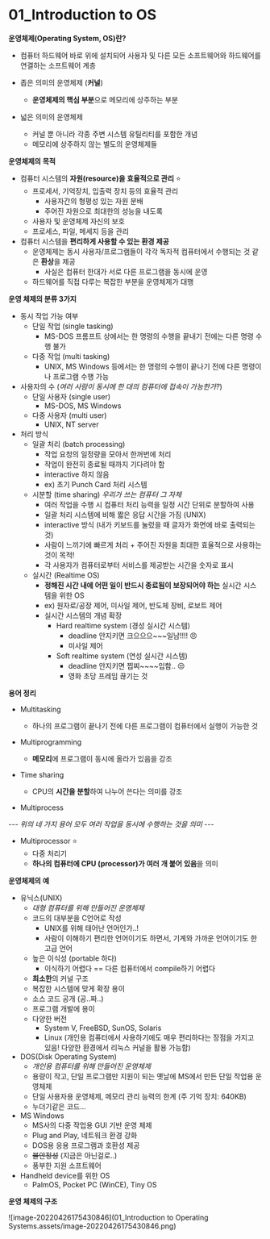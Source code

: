 # 01_Introduction to OS

**운영체제(Operating System, OS)란?**

* 컴퓨터 하드웨어 바로 위에 설치되어 사용자 및 다른 모든 소프트웨어와 하드웨어를 연결하는 소프트웨어 계층

* 좁은 의미의 운영체제 (**커널**)
  * **운영체제의 핵심 부분**으로 메모리에 상주하는 부분

* 넓은 의미의 운영체제
  * 커널 뿐 아니라 각종 주변 시스템 유틸리티를 포함한 개념
  * 메모리에 상주하지 않는 별도의 운영체제들

**운영체제의 목적**

* 컴퓨터 시스템의 **자원(resource)을 효율적으로 관리** :star:
  * 프로세서, 기억장치, 입출력 장치 등의 효율적 관리
    * 사용자간의 형평성 있는 자원 분배
    * 주어진 자원으로 최대한의 성능을 내도록
  * 사용자 및 운영체제 자신의 보호
  * 프로세스, 파일, 메세지 등을 관리
* 컴퓨터 시스템을 **편리하게 사용할 수 있는 환경 제공**
  * 운영체제는 동시 사용자/프로그램들이 각각 독자적 컴퓨터에서 수행되는 것 같은 **환상**을 제공
    * 사실은 컴퓨터 한대가 서로 다른 프로그램을 동시에 운영
  * 하드웨어를 직접 다루는 복잡한 부분을 운영체제가 대행

**운영 체제의 분류 3가지**

* 동시 작업 가능 여부
  * 단일 작업 (single tasking)
    * MS-DOS 프롬프트 상에서는 한 명령의 수행을 끝내기 전에는 다른 명령 수행 불가
  * 다중 작업 (multi tasking)
    * UNIX, MS Windows 등에서는 한 명령의 수행이 끝나기 전에 다른 명령이나 프로그램 수행 가능
* 사용자의 수 (*여러 사람이 동시에 한 대의 컴퓨터에 접속이 가능한가?*)
  * 단일 사용자 (single user)
    * MS-DOS, MS Windows
  * 다중 사용자 (multi user)
    * UNIX, NT server
* 처리 방식
  * 일괄 처리 (batch processing)
    * 작업 요청의 일정량을 모아서 한꺼번에 처리
    * 작업이 완전히 종료될 때까지 기다려야 함
    * interactive 하지 않음
    * ex) 초기 Punch Card 처리 시스템
  * 시분할 (time sharing) *우리가 쓰는 컴퓨터 그 자체*
    * 여러 작업을 수행 시 컴퓨터 처리 능력을 일정 시간 단위로 분할하여 사용
    * 일괄 처리 시스템에 비해 짧은 응답 시간을 가짐 (UNIX)
    * interactive 방식 (내가 키보드를 눌렀을 때 글자가 화면에 바로 출력되는 것)
    * 사람이 느끼기에 빠르게 처리 + 주어진 자원을 최대한 효율적으로 사용하는 것이 목적!
    * 각 사용자가 컴퓨터로부터 서비스를 제공받는 시간을 숫자로 표시
  * 실시간 (Realtime OS)
    * **정해진 시간 내에 어떤 일이 반드시 종료됨이 보장되어야 하는** 실시간 시스템을 위한 OS
    * ex) 원자로/공장 제어, 미사일 제어, 반도체 장비, 로보트 제어
    * 실시간 시스템의 개념 확장 
      * Hard realtime system (경성 실시간 시스템)
        * deadline 안지키면 크으으으~~~일남!!!! :angry:
        * 미사일 제어
      * Soft realtime system (연성 실시간 시스템)
        * deadline 안지키면 찝찌~~~~입함.. :unamused:
        * 영화 초당 프레임 끊기는 것

**용어 정리**

* Multitasking
  * 하나의 프로그램이 끝나기 전에 다른 프로그램이 컴퓨터에서 실행이 가능한 것
* Multiprogramming
  * **메모리**에 프로그램이 동시에 올라가 있음을 강조
* Time sharing
  * CPU의 **시간을 분할**하여 나누어 쓴다는 의미를 강조

* Multiprocess

--- *위의 네 가지 용어 모두 여러 작업을 동시에 수행하는 것을 의미* ---

* Multiprocessor :star:
  * 다중 처리기
  * **하나의 컴퓨터에 CPU (processor)가 여러 개 붙어 있음**을 의미

**운영체제의 예**

* 유닉스(UNIX)
  * *대형 컴퓨터를 위해 만들어진 운영체제*
  * 코드의 대부분을 C언어로 작성
    * UNIX를 위해 태어난 언어인가..!
    * 사람이 이해하기 편리한 언어이기도 하면서, 기계와 가까운 언어이기도 한 고급 언어
  * 높은 이식성 (portable 하다)
    * 이식하기 어렵다 == 다른 컴퓨터에서 compile하기 어렵다
  * **최소한**의 커널 구조
  * 복잡한 시스템에 맞게 확장 용이
  * 소스 코드 공개 (공..짜..)
  * 프로그램 개발에 용이
  * 다양한 버전
    * System V, FreeBSD, SunOS, Solaris
    * Linux (개인용 컴퓨터에서 사용하기에도 매우 편리하다는 장점을 가지고 있음! 다양한 환경에서 리눅스 커널을 활용 가능함)
* DOS(Disk Operating System)
  * *개인용 컴퓨터를 위해 만들어진 운영체제*
  * 용량이 작고, 단일 프로그램만 지원이 되는 옛날에 MS에서 만든 단일 작업용 운영체제
  * 단일 사용자용 운영체제, 메모리 관리 능력의 한계 (주 기억 장치: 640KB)
  * 누더기같은 코드...
* MS Windows
  * MS사의 다중 작업용 GUI 기반 운영 체제
  * Plug and Play, 네트워크 환경 강화
  * DOS용 응용 프로그램과 호환성 제공
  * ~~불안정성~~ (지금은 아닌걸로..)
  * 풍부한 지원 소프트웨어
* Handheld device를 위한 OS
  * PalmOS, Pocket PC (WinCE), Tiny OS

**운영 체제의 구조**

![image-20220426175430846](01_Introduction to Operating Systems.assets/image-20220426175430846.png)